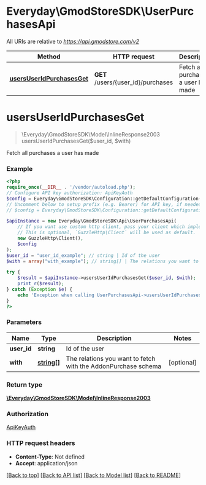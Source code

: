 # Everyday\GmodStoreSDK\UserPurchasesApi

All URIs are relative to *https://api.gmodstore.com/v2*

Method | HTTP request | Description
------------- | ------------- | -------------
[**usersUserIdPurchasesGet**](UserPurchasesApi.md#usersuseridpurchasesget) | **GET** /users/{user_id}/purchases | Fetch all purchases a user has made

# **usersUserIdPurchasesGet**
> \Everyday\GmodStoreSDK\Model\InlineResponse2003 usersUserIdPurchasesGet($user_id, $with)

Fetch all purchases a user has made

### Example
```php
<?php
require_once(__DIR__ . '/vendor/autoload.php');
// Configure API key authorization: ApiKeyAuth
$config = Everyday\GmodStoreSDK\Configuration::getDefaultConfiguration()->setApiKey('Authorization', 'YOUR_API_KEY');
// Uncomment below to setup prefix (e.g. Bearer) for API key, if needed
// $config = Everyday\GmodStoreSDK\Configuration::getDefaultConfiguration()->setApiKeyPrefix('Authorization', 'Bearer');

$apiInstance = new Everyday\GmodStoreSDK\Api\UserPurchasesApi(
    // If you want use custom http client, pass your client which implements `GuzzleHttp\ClientInterface`.
    // This is optional, `GuzzleHttp\Client` will be used as default.
    new GuzzleHttp\Client(),
    $config
);
$user_id = "user_id_example"; // string | Id of the user
$with = array("with_example"); // string[] | The relations you want to fetch with the AddonPurchase schema

try {
    $result = $apiInstance->usersUserIdPurchasesGet($user_id, $with);
    print_r($result);
} catch (Exception $e) {
    echo 'Exception when calling UserPurchasesApi->usersUserIdPurchasesGet: ', $e->getMessage(), PHP_EOL;
}
?>
```

### Parameters

Name | Type | Description  | Notes
------------- | ------------- | ------------- | -------------
 **user_id** | **string**| Id of the user |
 **with** | [**string[]**](../Model/string.md)| The relations you want to fetch with the AddonPurchase schema | [optional]

### Return type

[**\Everyday\GmodStoreSDK\Model\InlineResponse2003**](../Model/InlineResponse2003.md)

### Authorization

[ApiKeyAuth](../../README.md#ApiKeyAuth)

### HTTP request headers

 - **Content-Type**: Not defined
 - **Accept**: application/json

[[Back to top]](#) [[Back to API list]](../../README.md#documentation-for-api-endpoints) [[Back to Model list]](../../README.md#documentation-for-models) [[Back to README]](../../README.md)

